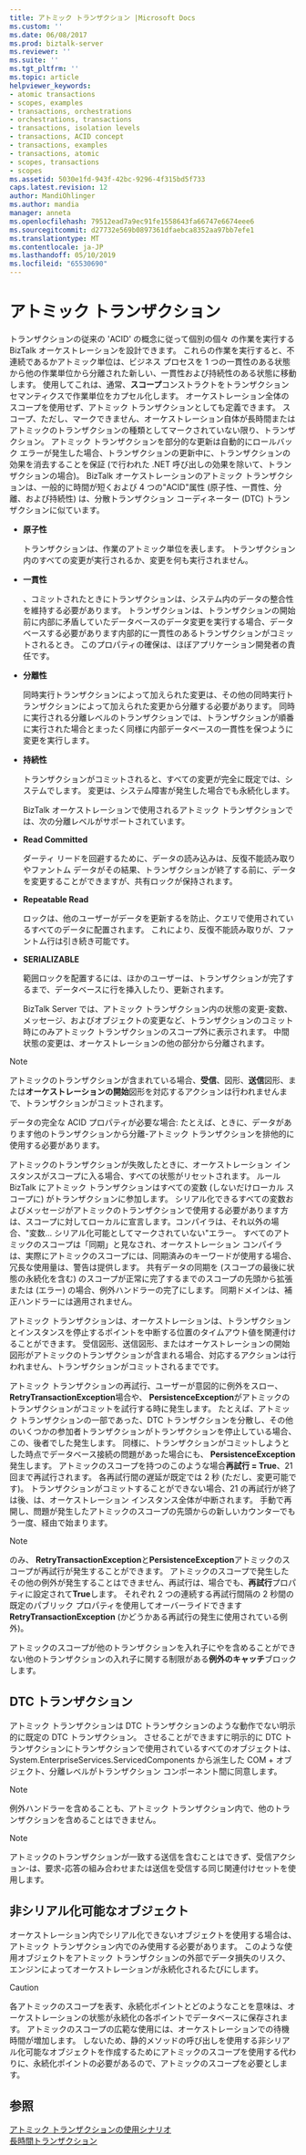 ```yaml
---
title: アトミック トランザクション |Microsoft Docs
ms.custom: ''
ms.date: 06/08/2017
ms.prod: biztalk-server
ms.reviewer: ''
ms.suite: ''
ms.tgt_pltfrm: ''
ms.topic: article
helpviewer_keywords:
- atomic transactions
- scopes, examples
- transactions, orchestrations
- orchestrations, transactions
- transactions, isolation levels
- transactions, ACID concept
- transactions, examples
- transactions, atomic
- scopes, transactions
- scopes
ms.assetid: 5030e1fd-943f-42bc-9296-4f315bd5f733
caps.latest.revision: 12
author: MandiOhlinger
ms.author: mandia
manager: anneta
ms.openlocfilehash: 79512ead7a9ec91fe1558643fa66747e6674eee6
ms.sourcegitcommit: d27732e569b0897361dfaebca8352aa97bb7efe1
ms.translationtype: MT
ms.contentlocale: ja-JP
ms.lasthandoff: 05/10/2019
ms.locfileid: "65530690"
---
```

# <a name="atomic-transactions"></a>アトミック トランザクション
トランザクションの従来の 'ACID' の概念に従って個別の個々 の作業を実行する BizTalk オーケストレーションを設計できます。 これらの作業を実行すると、不連続であるかアトミック単位は、ビジネス プロセスを 1 つの一貫性のある状態から他の作業単位から分離された新しい、一貫性および持続性のある状態に移動します。 使用してこれは、通常、**スコープ**コンストラクトをトランザクション セマンティクスで作業単位をカプセル化します。 オーケストレーション全体のスコープを使用せず、アトミック トランザクションとしても定義できます。 スコープ、ただし、マークできません、オーケストレーション自体が長時間またはアトミックのトランザクションの種類としてマークされていない限り、トランザクション。 アトミック トランザクションを部分的な更新は自動的にロールバック エラーが発生した場合、トランザクションの更新中に、トランザクションの効果を消去することを保証 (で行われた .NET 呼び出しの効果を除いて、トランザクションの場合)。 BizTalk オーケストレーションのアトミック トランザクションは、一般的に時間が短くおよび 4 つの"ACID"属性 (原子性、一貫性、分離、および持続性) は、分散トランザクション コーディネーター (DTC) トランザクションに似ています。  
  
- **原子性**  
  
   トランザクションは、作業のアトミック単位を表します。 トランザクション内のすべての変更が実行されるか、変更を何も実行されません。  
  
- **一貫性**  
  
   、コミットされたときにトランザクションは、システム内のデータの整合性を維持する必要があります。 トランザクションは、トランザクションの開始前に内部に矛盾していたデータベースのデータ変更を実行する場合、データベースする必要があります内部的に一貫性のあるトランザクションがコミットされるとき。 このプロパティの確保は、ほぼアプリケーション開発者の責任です。  
  
- **分離性**  
  
   同時実行トランザクションによって加えられた変更は、その他の同時実行トランザクションによって加えられた変更から分離する必要があります。 同時に実行される分離レベルのトランザクションでは、トランザクションが順番に実行された場合とまったく同様に内部データベースの一貫性を保つように変更を実行します。  
  
- **持続性**  
  
   トランザクションがコミットされると、すべての変更が完全に既定では、システムでします。 変更は、システム障害が発生した場合でも永続化します。  
  
  BizTalk オーケストレーションで使用されるアトミック トランザクションでは、次の分離レベルがサポートされています。  
  
- **Read Committed**  
  
   ダーティ リードを回避するために、データの読み込みは、反復不能読み取りやファントム データがその結果、トランザクションが終了する前に、データを変更することができますが、共有ロックが保持されます。  
  
- **Repeatable Read**  
  
   ロックは、他のユーザーがデータを更新するを防止、クエリで使用されているすべてのデータに配置されます。 これにより、反復不能読み取りが、ファントム行は引き続き可能です。  
  
- **SERIALIZABLE**  
  
   範囲ロックを配置するには、ほかのユーザーは、トランザクションが完了するまで、データベースに行を挿入したり、更新されます。  
  
  BizTalk Server では、アトミック トランザクション内の状態の変更-変数、メッセージ、およびオブジェクトの変更など、トランザクションのコミット時にのみアトミック トランザクションのスコープ外に表示されます。 中間状態の変更は、オーケストレーションの他の部分から分離されます。  
  
> [!NOTE]
>  アトミックのトランザクションが含まれている場合、**受信**、図形、**送信**図形、または**オーケストレーションの開始**図形を対応するアクションは行われませんまで、トランザクションがコミットされます。  
  
 データの完全な ACID プロパティが必要な場合: たとえば、ときに、データがあります他のトランザクションから分離-アトミック トランザクションを排他的に使用する必要があります。  
  
 アトミックのトランザクションが失敗したときに、オーケストレーション インスタンスがスコープに入る場合、すべての状態がリセットされます。 ルール BizTalk にアトミック トランザクションはすべての変数 (しないだけローカル スコープに) がトランザクションに参加します。 シリアル化できるすべての変数およびメッセージがアトミックのトランザクションで使用する必要があります方は、スコープに対してローカルに宣言します。コンパイラは、それ以外の場合、"変数... シリアル化可能としてマークされていない"エラー。 すべてのアトミックのスコープは「同期」と見なされ、オーケストレーション コンパイラは、実際にアトミックのスコープには、同期済みのキーワードが使用する場合、冗長な使用量は、警告は提供します。 共有データの同期を (スコープの最後に状態の永続化を含む) のスコープが正常に完了するまでのスコープの先頭から拡張または (エラー) の場合、例外ハンドラーの完了にします。 同期ドメインは、補正ハンドラーには適用されません。  
  
 アトミック トランザクションは、オーケストレーションは、トランザクションとインスタンスを停止するポイントを中断する位置のタイムアウト値を関連付けることができます。 受信図形、送信図形、またはオーケストレーションの開始図形がアトミックのトランザクションが含まれる場合、対応するアクションは行われません、トランザクションがコミットされるまでです。  
  
 アトミック トランザクションの再試行、ユーザーが意図的に例外をスロー、 **RetryTransactionException**場合や、 **PersistenceException**がアトミックのトランザクションがコミットを試行する時に発生します。 たとえば、アトミック トランザクションの一部であった、DTC トランザクションを分散し、その他のいくつかの参加者トランザクションがトランザクションを停止している場合、この、後者でした発生します。 同様に、トランザクションがコミットしようとした時点でデータベース接続の問題があった場合にも、 **PersistenceException**発生します。 アトミックのスコープを持つのこのような場合**再試行 = True**、21 回まで再試行されます。 各再試行間の遅延が既定では 2 秒 (ただし、変更可能です)。 トランザクションがコミットすることができない場合、21 の再試行が終了は後、は、オーケストレーション インスタンス全体が中断されます。 手動で再開し、問題が発生したアトミックのスコープの先頭からの新しいカウンターでもう一度、経由で始まります。  
  
> [!NOTE]
>  のみ、 **RetryTransactionException**と**PersistenceException**アトミックのスコープが再試行が発生することができます。 アトミックのスコープで発生したその他の例外が発生することはできません、再試行は、場合でも、**再試行**プロパティに設定されて**True**します。 それぞれ 2 つの連続する再試行間隔の 2 秒間の既定のパブリック プロパティを使用してオーバーライドできます**RetryTransactionException** (かどうかある再試行の発生に使用されている例外)。  
  
 アトミックのスコープが他のトランザクションを入れ子にやを含めることができない他のトランザクションの入れ子に関する制限がある**例外のキャッチ**ブロックします。  
  
## <a name="dtc-transactions"></a>DTC トランザクション  
 アトミック トランザクションは DTC トランザクションのような動作でない明示的に既定の DTC トランザクション。 させることができますに明示的に DTC トランザクションにトランザクションで使用されているすべてのオブジェクトは、System.EnterpriseServices.ServicedComponents から派生した COM + オブジェクト、分離レベルがトランザクション コンポーネント間に同意します。  
  
> [!NOTE]
>  例外ハンドラーを含めることも、アトミック トランザクション内で、他のトランザクションを含めることはできません。  
  
> [!NOTE]
>  アトミックのトランザクションが一致する送信を含むことはできず、受信アクション-は、要求-応答の組み合わせまたは送信を受信する同じ関連付けセットを使用します。  
  
## <a name="non-serializable-objects"></a>非シリアル化可能なオブジェクト  
 オーケストレーション内でシリアル化できないオブジェクトを使用する場合は、アトミック トランザクション内でのみ使用する必要があります。 このような使用オブジェクトをアトミック トランザクションの外部でデータ損失のリスク、エンジンによってオーケストレーションが永続化されるたびにします。  
  
> [!CAUTION]
>  各アトミックのスコープを表す、永続化ポイントとどのようなことを意味は、オーケストレーションの状態が永続化の各ポイントでデータベースに保存されます。 アトミックのスコープの広範な使用には、オーケストレーションでの待機時間が増加します。 しないため、静的メソッドの呼び出しを使用する非シリアル化可能なオブジェクトを作成するためにアトミックのスコープを使用する代わりに、永続化ポイントの必要があるので、アトミックのスコープを必要とします。  
  
## <a name="see-also"></a>参照  
 [アトミック トランザクションの使用シナリオ](../core/scenarios-using-atomic-transactions.md)   
 [長時間トランザクション](../core/long-running-transactions.md)